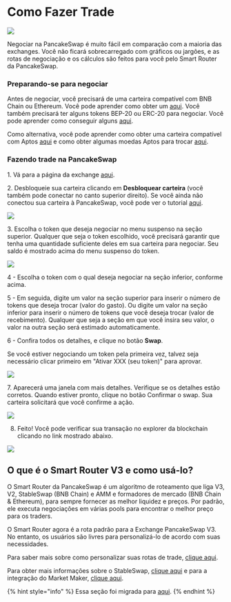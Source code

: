 # Como Fazer Trade

![](../../.gitbook/assets/how-to-trade-on-pancakeswap-header.png)

Negociar na PancakeSwap é muito fácil em comparação com a maioria das exchanges. Você não ficará sobrecarregado com gráficos ou jargões, e as rotas de negociação e os cálculos são feitos para você pelo Smart Router da PancakeSwap.

### Preparando-se para negociar

Antes de negociar, você precisará de uma carteira compatível com BNB Chain ou Ethereum. Você pode aprender como obter um [aqui](https://docs.pancakeswap.finance/v/portuguese-brazilian/get-started/wallet-guide). Você também precisará ter alguns tokens BEP-20 ou ERC-20 para negociar. Você pode aprender como conseguir alguns [aqui](https://docs.pancakeswap.finance/v/portuguese-brazilian/get-started/bep20-guide).&#x20;

Como alternativa, você pode aprender como obter uma carteira compatível com Aptos [aqui](https://docs.pancakeswap.finance/v/portuguese-brazilian/inicio-aptos/crie-uma-carteira) e como obter algumas moedas Aptos para trocar [aqui](https://docs.pancakeswap.finance/v/portuguese-brazilian/inicio-aptos/obter-aptos-coins).

### Fazendo trade na PancakeSwap

1\. Vá para a página da exchange [aqui](https://pancakeswap.finance/swap).

2\. Desbloqueie sua carteira clicando em **Desbloquear carteira** (você também pode conectar no canto superior direito). Se você ainda não conectou sua carteira à PancakeSwap, você pode ver o tutorial [aqui](https://docs.pancakeswap.finance/v/portuguese-brazilian/get-started/connection-guide).

![](<../../.gitbook/assets/image (6).png>)

3\. Escolha o token que deseja negociar no menu suspenso na seção superior. Qualquer que seja o token escolhido, você precisará garantir que tenha uma quantidade suficiente deles em sua carteira para negociar. Seu saldo é mostrado acima do menu suspenso do token.

![](<../../.gitbook/assets/image (16).png>)

4 - Escolha o token com o qual deseja negociar na seção inferior, conforme acima.

5 - Em seguida, digite um valor na seção superior para inserir o número de tokens que deseja trocar (valor do gasto). Ou digite um valor na seção inferior para inserir o número de tokens que você deseja trocar (valor de recebimento). Qualquer que seja a seção em que você insira seu valor, o valor na outra seção será estimado automaticamente.

6 - Confira todos os detalhes, e clique no botão **Swap**.&#x20;

Se você estiver negociando um token pela primeira vez, talvez seja necessário clicar primeiro em "Ativar XXX (seu token)" para aprovar.

![](<../../.gitbook/assets/image (13).png>)

7\. Aparecerá uma janela com mais detalhes. Verifique se os detalhes estão corretos. Quando estiver pronto, clique no botão Confirmar o swap. Sua carteira solicitará que você confirme a ação.

![](<../../.gitbook/assets/image (12).png>)

8. Feito! Você pode verificar sua transação no explorer da blockchain clicando no link mostrado abaixo.

![](<../../.gitbook/assets/image (11).png>)

## O que é o Smart Router V3 e como usá-lo?&#x20;

O Smart Router da PancakeSwap  é um algoritmo de roteamento que liga V3, V2, StableSwap (BNB Chain) e AMM e formadores de mercado (BNB Chain & Ethereum), para sempre fornecer as melhor liquidez e preços. Por padrão, ele executa negociações em várias pools para encontrar o melhor preço para os traders.&#x20;

O Smart Router agora é a rota padrão para a Exchange PancakeSwap V3. No entanto, os usuários são livres para personalizá-lo de acordo com suas necessidades.&#x20;

Para saber mais sobre como personalizar suas rotas de trade, [clique aqui](taxas-e-rotas.md).&#x20;

Para obter mais informações sobre o StableSwap, [clique aqui](https://docs.pancakeswap.finance/v/portuguese-brazilian/produtos/stableswap) e para a integração do Market Maker, [clique aqui](integracao-com-market-maker.md).

{% hint style="info" %}
Essa seção foi migrada para [aqui](perguntas-frequentes.md).
{% endhint %}

